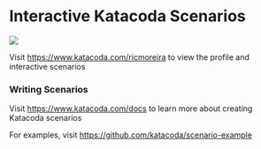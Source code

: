 # Interactive Katacoda Scenarios

[![](http://shields.katacoda.com/katacoda/ricmoreira/count.svg)](https://www.katacoda.com/ricmoreira "Get your profile on Katacoda.com")

Visit https://www.katacoda.com/ricmoreira to view the profile and interactive scenarios

### Writing Scenarios
Visit https://www.katacoda.com/docs to learn more about creating Katacoda scenarios

For examples, visit https://github.com/katacoda/scenario-example
